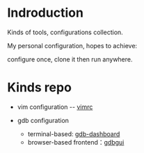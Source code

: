 # Indroduction

Kinds of tools, configurations collection.

My personal configuration, hopes to achieve:

configure once, clone it then run anywhere.

# Kinds repo

- vim configuration -- [vimrc](https://github.com/time-river/vimrc)

- gdb configuration
  - terminal-based: [gdb-dashboard](https://github.com/cyrus-and/gdb-dashboard)
  - browser-based frontend：[gdbgui](https://github.com/cs01/gdbgui)
